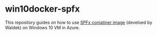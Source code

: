 # win10docker-spfx

This repository guides on how to use [SPFx coniatiner image](https://github.com/waldekmastykarz/docker-spfx) (develoed by Waldek) on Windows 10 VM in Azure.
